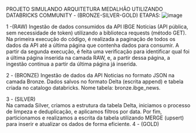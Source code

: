 PROJETO  SIMULANDO ARQUITETURA MEDALHÃO UTILIZANDO DATABRICKS COMMUNITY - (BRONZE-SILVER-GOLD)
ETAPAS:
![image](https://github.com/user-attachments/assets/8632e55c-48ee-499d-b580-c8b5bedc1546)



  1 -(RAW) Ingestão de dados consumidos da API IBGE Notícias (API pública, sem necessidade de token)  utilizando a biblioteca requests (método GET).
      Na primeira execução do código, é realizada a paginação de todos os dados da API até a última página que contenha dados para consumir.
      A partir da segunda execução, é feita uma verificação para identificar qual foi a última página inserida na camada RAW, e, a partir dessa página, 
      a ingestão continua a partir da última página já inserida.

   2 - (BRONZE) 
     Ingestão de dados da API Noticias no formato JSON na camada Bronze. Dados salvos no formato Delta (escrita append) e tabela criada no catalogo databricks.
     Nome tabela: bronze.ibge_news.

   3 - (SILVER)  
     Na camada Silver, criamos a estrutura da tabela Delta, iniciamos o processo de limpeza e deduplicação, e aplicamos filtros por data. Por fim, particionamos e realizamos a escrita da tabela utilizando MERGE (upsert) para inserir e atualizar os dados de forma eficiente.
  4 - (GOLD) 
       
